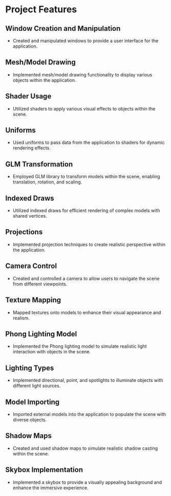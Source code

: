 # Project Features

## Window Creation and Manipulation
- Created and manipulated windows to provide a user interface for the application.

## Mesh/Model Drawing
- Implemented mesh/model drawing functionality to display various objects within the application.

## Shader Usage
- Utilized shaders to apply various visual effects to objects within the scene.

## Uniforms
- Used uniforms to pass data from the application to shaders for dynamic rendering effects.

## GLM Transformation
- Employed GLM library to transform models within the scene, enabling translation, rotation, and scaling.

## Indexed Draws
- Utilized indexed draws for efficient rendering of complex models with shared vertices.

## Projections
- Implemented projection techniques to create realistic perspective within the application.

## Camera Control
- Created and controlled a camera to allow users to navigate the scene from different viewpoints.

## Texture Mapping
- Mapped textures onto models to enhance their visual appearance and realism.

## Phong Lighting Model
- Implemented the Phong lighting model to simulate realistic light interaction with objects in the scene.

## Lighting Types
- Implemented directional, point, and spotlights to illuminate objects with different light sources.

## Model Importing
- Imported external models into the application to populate the scene with diverse objects.

## Shadow Maps
- Created and used shadow maps to simulate realistic shadow casting within the scene.

## Skybox Implementation
- Implemented a skybox to provide a visually appealing background and enhance the immersive experience.
